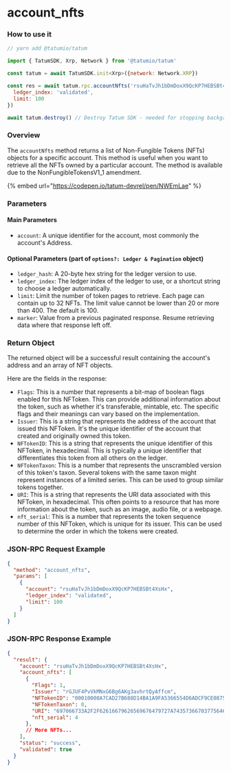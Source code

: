 # account\_nfts

### How to use it

```javascript
// yarn add @tatumio/tatum

import { TatumSDK, Xrp, Network } from '@tatumio/tatum'

const tatum = await TatumSDK.init<Xrp>({network: Network.XRP})

const res = await tatum.rpc.accountNfts('rsuHaTvJh1bDmDoxX9QcKP7HEBSBt4XsHx', {
  ledger_index: 'validated',
  limit: 100
})

await tatum.destroy() // Destroy Tatum SDK - needed for stopping background jobs
```

### Overview

The `accountNfts` method returns a list of Non-Fungible Tokens (NFTs) objects for a specific account. This method is useful when you want to retrieve all the NFTs owned by a particular account. The method is available due to the NonFungibleTokensV1\_1 amendment.

{% embed url="https://codepen.io/tatum-devrel/pen/NWEmLae" %}

### Parameters

#### Main Parameters

* `account`: A unique identifier for the account, most commonly the account's Address.

#### Optional Parameters (part of `options?: Ledger & Pagination` object)

* `ledger_hash`: A 20-byte hex string for the ledger version to use.
* `ledger_index`: The ledger index of the ledger to use, or a shortcut string to choose a ledger automatically.
* `limit`: Limit the number of token pages to retrieve. Each page can contain up to 32 NFTs. The limit value cannot be lower than 20 or more than 400. The default is 100.
* `marker`: Value from a previous paginated response. Resume retrieving data where that response left off.

### Return Object

The returned object will be a successful result containing the account's address and an array of NFT objects.&#x20;

Here are the fields in the response:

* `Flags`: This is a number that represents a bit-map of boolean flags enabled for this NFToken. This can provide additional information about the token, such as whether it's transferable, mintable, etc. The specific flags and their meanings can vary based on the implementation.
* `Issuer`: This is a string that represents the address of the account that issued this NFToken. It's the unique identifier of the account that created and originally owned this token.
* `NFTokenID`: This is a string that represents the unique identifier of this NFToken, in hexadecimal. This is typically a unique identifier that differentiates this token from all others on the ledger.
* `NFTokenTaxon`: This is a number that represents the unscrambled version of this token's taxon. Several tokens with the same taxon might represent instances of a limited series. This can be used to group similar tokens together.
* `URI`: This is a string that represents the URI data associated with this NFToken, in hexadecimal. This often points to a resource that has more information about the token, such as an image, audio file, or a webpage.
* `nft_serial`: This is a number that represents the token sequence number of this NFToken, which is unique for its issuer. This can be used to determine the order in which the tokens were created.

### JSON-RPC Request Example

```json
{
  "method": "account_nfts",
  "params": [
    {
      "account": "rsuHaTvJh1bDmDoxX9QcKP7HEBSBt4XsHx",
      "ledger_index": "validated",
      "limit": 100
    }
  ]
}
```

### JSON-RPC Response Example

```json
{
  "result": {
    "account": "rsuHaTvJh1bDmDoxX9QcKP7HEBSBt4XsHx",
    "account_nfts": [
      {
        "Flags": 1,
        "Issuer": "rGJUF4PvVkMNxG6Bg6AKg3avhrtQyAffcm",
        "NFTokenID": "00010000A7CAD27B688D14BA1A9FA5366554D6ADCF9CE0875B974D9F00000004",
        "NFTokenTaxon": 0,
        "URI": "697066733A2F2F62616679626569676479727A74357366703775646D37687537367568377932366E6634646675796C71616266336F636C67747179353566627A6469",
        "nft_serial": 4
      },
      // More NFTs...
    ],
    "status": "success",
    "validated": true
  }
}
```
